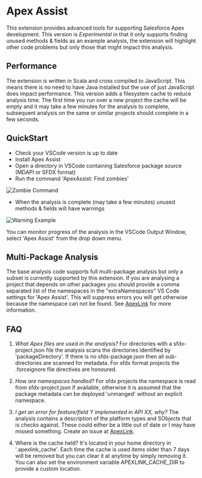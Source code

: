 
# Apex Assist

This extension provides advanced tools for supporting Salesforce Apex development. This version is *Experimental* in 
that it only supports finding unused methods & fields as an example analysis, the extension will highlight other code 
problems but only those that might impact this analysis.

## Performance

The extension is written in Scala and cross compiled to JavaScript. This means there is no need to have Java installed
but the use of just JavaScript does impact performance. This version adds a filesystem cache to reduce analysis time. 
The first time you run over a new project the cache will be empty and it may take a few minutes for
the analysis to complete, subsequent analysis on the same or similar projects should complete in a few seconds. 

## QuickStart

* Check your VSCode version is up to date
* Install Apex Assist
* Open a directory in VSCode containing Salesforce package source (MDAPI or SFDX format)
* Run the command 'ApexAssist: Find zombies'

![Zombie Command](https://raw.githubusercontent.com/nawforce/ApexLink/master/images/FindZombies.png)

* When the analysis is complete (may take a few minutes) unused methods & fields will have warnings

![Warning Example](https://raw.githubusercontent.com/nawforce/ApexLink/master/images/UnusedField.png)

You can monitor progress of the analysis in the VSCode Output Window, select 'Apex Assist' from the drop down menu.

## Multi-Package Analysis

The base analysis code supports full multi-package analysis but only a subset is currently supported by this extension.
If you are analysing a project that depends on other packages you should provide a comma separated list of the namespaces 
in the "extraNamespaces" VS Code settings for 'Apex Assist'. This will suppress errors you will get otherwise because
the namespace can not be found. See [ApexLink](https://github.com/nawforce/ApexLink) for more information.  

## FAQ

1. *What Apex files are used in the analysis?*
For directories with a sfdx-project.json file the analysis scans the directories identified by 'packageDirectory'. If 
there is no sfdx-package.json then all sub-directories are scanned for metadata. For sfdx format projects the 
.forceignore file directives are honoured.

2. *How are namespaces handled?*
For sfdx projects the namespace is read from sfdx-project.json if available, otherwise it is assumed that the package 
metadata can be deployed 'unmanged' without an explicit namespace.

3. *I get an error for feature/field Y implemented in API XX, why?*
The analysis contains a description of the platform types and SObjects that is checks against. These could either be 
a little out of date or I may have missed something. Create an issue at [ApexLink](https://github.com/nawforce/ApexLink).

4. Where is the cache held?
It's located in your home directory in '.apexlink_cache'. Each time the cache is used items older than 7 days will be
removed but you can clear it at anytime by simply removing it. You can also set the environment variable 
APEXLINK_CACHE_DIR to provide a custom location.        
